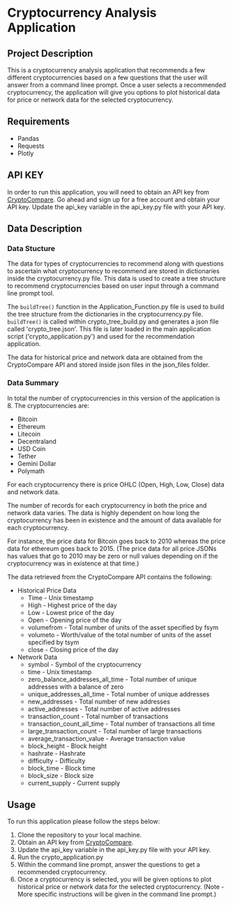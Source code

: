 # Cryptocurrency Analysis Application

## Project Description

This is a cryptocurrency analysis application that recommends a few different cryptocurrencies based on a few questions
that the user will answer from a command linee prompt. Once a user selects a recommended cryptocurrency, the application
will give you options to plot historical data for price or network data for the selected cryptocurrency.

## Requirements

* Pandas
* Requests
* Plotly

## API KEY

In order to run this application, you will need to obtain an API key from [CryptoCompare](https://min-api.cryptocompare.com/). Go ahead and sign up for a free account and obtain your API key. Update the api_key variable in the api_key.py file with your API key.

## Data Description
### Data Stucture
The data for types of cryptocurrencies to recommend along with questions to ascertain what cryptocurrency to recommend are stored in dictionaries inside the cryptocurrency.py file. This data is used to create a tree structure to recommend cryptocurrencies based on user input through a command line prompt tool.

The `buildTree()` function in the Application_Function.py file is used to build the tree structure from the dictionaries in the cryptocurrency.py file. `buildTree()` is called within crypto_tree_build.py and generates a json file called 'crypto_tree.json'. This file is later loaded in the main application script ('crypto_application.py') and used for the recommendation application.

The data for historical price and network data are obtained from the CryptoCompare API and stored inside json files in the json_files folder.

### Data Summary
In total the number of cryptocurrencies in this version of the application is 8. The cryptocurrencies are:
* Bitcoin
* Ethereum
* Litecoin
* Decentraland
* USD Coin
* Tether
* Gemini Dollar
* Polymath

For each cryptocurrency there is price OHLC (Open, High, Low, Close) data and network data.

The number of records for each cryptocurrency in both the price and network data varies. The data is highly dependent on how long the cryptocurrency has been in existence and the amount of data available for each cryptocurrency.

For instance, the price data for Bitcoin goes back to 2010 whereas the price data for ethereum goes back to 2015. (The price data for all price JSONs has values that go to 2010 may be zero or null values depending on if the cryptocurrency was in existence at that time.)

The data retrieved from the CryptoCompare API contains the following:
* Historical Price Data
    * Time - Unix timestamp
    * High - Highest price of the day
    * Low - Lowest price of the day
    * Open - Opening price of the day
    * volumefrom - Total number of units of the asset specified by fsym
    * volumeto - Worth/value of the total number of units of the asset specified by tsym
    * close - Closing price of the day
* Network Data
    * symbol - Symbol of the cryptocurrency
    * time - Unix timestamp
    * zero_balance_addresses_all_time - Total number of unique addresses with a balance of zero
    * unique_addresses_all_time - Total number of unique addresses
    * new_addresses - Total number of new addresses
    * active_addresses - Total number of active addresses
    * transaction_count - Total number of transactions
    * transaction_count_all_time - Total number of transactions all time
    * large_transaction_count - Total number of large transactions
    * average_transaction_value - Average transaction value
    * block_height - Block height
    * hashrate - Hashrate
    * difficulty - Difficulty
    * block_time - Block time
    * block_size - Block size
    * current_supply - Current supply



## Usage

To run this application please follow the steps below:
1. Clone the repository to your local machine.
2. Obtain an API key from [CryptoCompare](https://min-api.cryptocompare.com/).
3. Update the api_key variable in the api_key.py file with your API key.
4. Run the crypto_application.py
5. Within the command line prompt, answer the questions to get a recommended cryptocurrency.
6. Once a cryptocurrency is selected, you will be given options to plot historical price or network data for the selected cryptocurrency. (Note - More specific instructions will be given in the command line prompt.)
